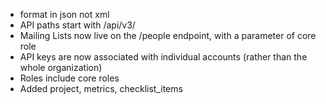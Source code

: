 
* format in json not xml
* API paths start with /api/v3/
* Mailing Lists now live on the /people endpoint, with a parameter of core role
* API keys are now associated with individual accounts (rather than the whole organization)
* Roles include core roles
* Added project, metrics, checklist_items


